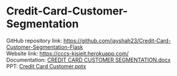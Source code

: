 # Credit-Card-Customer-Segmentation

GitHub repository link: https://github.com/jayshah23/Credit-Card-Customer-Segmentation-Flask <br>
Website link: https://cccs-kjsieit.herokuapp.com/ <br>
Documentation: [CREDIT CARD CUSTOMER SEGMENTATION.docx](https://github.com/jayshah23/Credit-Card-Customer-Segmentation/files/7030261/CREDIT.CARD.CUSTOMER.SEGMENTATION.docx) <br>
PPT: [Credit Card Customer.pptx](https://github.com/jayshah23/Credit-Card-Customer-Segmentation/files/7030258/Credit.Card.Customer.pptx) <br>
